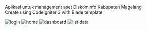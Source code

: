 Aplikasi untuk management aset Diskominfo Kabupaten Magelang
<br />
Create using CodeIgniter 3 with Blade template

![login](https://user-images.githubusercontent.com/44487637/135444765-434b74e9-c854-4c28-85d6-59adf983d30b.JPG)
![home](https://user-images.githubusercontent.com/44487637/135444751-c9f02297-0ac8-4d8d-a716-845fd1f8a159.JPG)
![dashboard](https://user-images.githubusercontent.com/44487637/135444771-7ff110d0-ad04-4321-84fc-01be5a88090a.JPG)
![list data](https://user-images.githubusercontent.com/44487637/135444762-896fb8c0-2708-40c5-a7e6-157313ab5d89.JPG)
